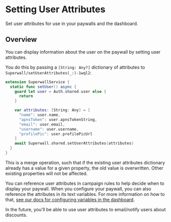 # Setting User Attributes

Set user attributes for use in your paywalls and the dashboard.

## Overview

You can display information about the user on the paywall by setting user attributes.

You do this by passing a `[String: Any?]` dictionary of attributes to ``Superwall/setUserAttributes(_:)-1wql2``:

```swift
extension SuperwallService {
  static func setUser() async {
    guard let user = Auth.shared.user else {
      return
    }

    var attributes: [String: Any] = [
      "name": user.name,
      "apnsToken": user.apnsTokenString,
      "email": user.email,
      "username": user.username,
      "profilePic": user.profilePicUrl
    ]
    await Superwall.shared.setUserAttributes(attributes)
  }
}
```

This is a merge operation, such that if the existing user attributes dictionary already has a value for a given property, the old value is overwritten. Other existing properties will not be affected.

You can reference user attributes in campaign rules to help decide when to display your paywall. When you configure your paywall, you can also reference the attributes in its text variables. For more information on how to that, [see our docs for configuring variables in the dashboard](https://docs.superwall.com/docs/configuring-a-paywall#configuring-variables).

In the future, you'll be able to use user attributes to email/notify users about discounts.
